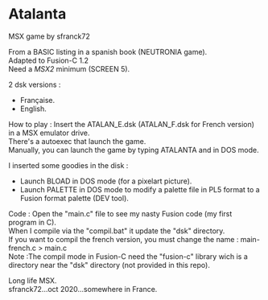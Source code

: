 # Atalanta
MSX game by sfranck72

From a BASIC listing in a spanish book (NEUTRONIA game).  
Adapted to Fusion-C 1.2  
Need a *MSX2* minimum (SCREEN 5).

2 dsk versions : 
  - Française.
  - English.

How to play :
Insert the ATALAN_E.dsk (ATALAN_F.dsk for French version) in a MSX emulator drive.  
There's a autoexec that launch the game.  
Manually, you can launch the game by typing ATALANTA and <entry> in DOS mode.  

I inserted some goodies in the disk :
- Launch BLOAD in DOS mode (for a pixelart picture).
- Launch PALETTE in DOS mode to modify a palette file in PL5 format to a Fusion format palette (DEV tool).

Code : 
Open the "main.c" file to see my nasty Fusion code (my first program in C).  
When I compile via the "compil.bat" it update the "dsk" directory.  
If you want to compil the french version, you must change the name : main-french.c > main.c  
Note :The compil mode in Fusion-C need the "fusion-c" library wich is a directory near the "dsk" directory (not provided in this repo).  

Long life MSX.  
sfranck72...oct 2020...somewhere in France.
